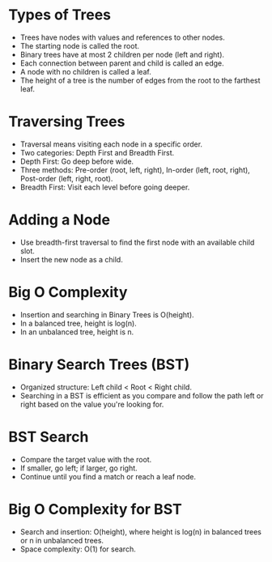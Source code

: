 # Types of Trees

- Trees have nodes with values and references to other nodes.
- The starting node is called the root.
- Binary trees have at most 2 children per node (left and right).
- Each connection between parent and child is called an edge.
- A node with no children is called a leaf.
- The height of a tree is the number of edges from the root to the farthest leaf.

# Traversing Trees

- Traversal means visiting each node in a specific order.
- Two categories: Depth First and Breadth First.
- Depth First: Go deep before wide.
- Three methods: Pre-order (root, left, right), In-order (left, root, right), Post-order (left, right, root).
- Breadth First: Visit each level before going deeper.



# Adding a Node

- Use breadth-first traversal to find the first node with an available child slot.
- Insert the new node as a child.

# Big O Complexity

- Insertion and searching in Binary Trees is O(height).
- In a balanced tree, height is log(n).
- In an unbalanced tree, height is n.

# Binary Search Trees (BST)

- Organized structure: Left child < Root < Right child.
- Searching in a BST is efficient as you compare and follow the path left or right based on the value you're looking for.

# BST Search

- Compare the target value with the root.
- If smaller, go left; if larger, go right.
- Continue until you find a match or reach a leaf node.

# Big O Complexity for BST

- Search and insertion: O(height), where height is log(n) in balanced trees or n in unbalanced trees.
- Space complexity: O(1) for search.
